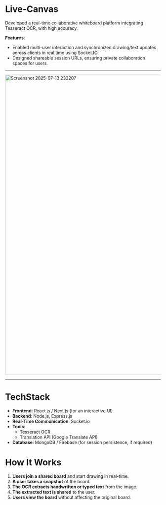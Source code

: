 # Live-Canvas
Developed a real-time collaborative whiteboard platform integrating Tesseract OCR, with high accuracy.  

**Features**:
- Enabled multi-user interaction and synchronized drawing/text updates across clients in real time using Socket.IO
- Designed shareable session URLs, ensuring private collaboration spaces for users.

---
<img width="1919" height="968" alt="Screenshot 2025-07-13 232207" src="https://github.com/user-attachments/assets/1af0474a-fedf-42ce-909b-e63d85a9acc4" />

---

# TechStack

- **Frontend**: React.js / Next.js (for an interactive UI)  
- **Backend**: Node.js, Express.js  
- **Real-Time Communication**: Socket.io  
- **Tools**:  
  - Tesseract OCR  
  - Translation API (Google Translate API)  
- **Database**: MongoDB / Firebase (for session persistence, if required)

# How It Works  
1. **Users join a shared board** and start drawing in real-time.  
2. **A user takes a snapshot** of the board.  
3. **The OCR extracts handwritten or typed text** from the image.  
4. **The extracted text is shared** to the user.  
5. **Users view the board** without affecting the original board.
